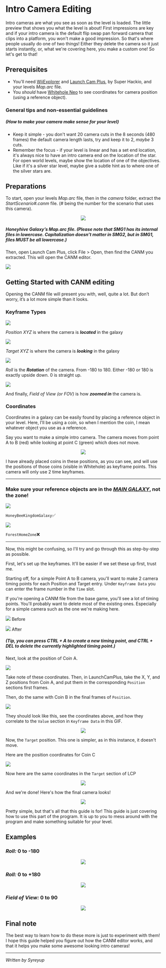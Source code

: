 # Intro Camera Editing

Intro cameras are what you see as soon as the level is loaded. The little preview that shows you what the level is about\! First impressions are key and if your intro camera is the default flip swap pan forward camera that clips into a platform, you won't make a good impression. So that's where people usually do one of two things\! Either they delete the camera so it just starts instantly, or, what we're covering here, you make a custom one\! So let's get to that\!

## Prerequisites

* You'll need [WiiExplorer](https://github.com/SuperHackio/WiiExplorer) and [Launch Cam Plus](https://github.com/SuperHackio/LaunchCamPlus), by Super Hackio, and your levels *Map.arc* file.
* You *should* have [Whitehole Neo](https://github.com/SMGCommunity/Whitehole-Neo) to see coordinates for camera position (using a reference object).


### General tips and non-essential guidelines
##### *(How to make your camera make sense for your level)*

* Keep it simple \- you don't want 20 camera cuts in the 8 seconds (480 frames) the default camera length lasts, try and keep it to 2, *maybe* 3 cuts.  
* Remember the focus \- if your level is linear and has a set end location, it's always nice to have an intro camera end on the location of the star. For open world levels, maybe show the location of one of the objectives. Like if it's a silver star level, maybe give a subtle hint as to where one of the silver stars are.



## Preparations

To start, open your levels *Map.arc* file, then in the *camera* folder, extract the *StartScenario\#.canm* file. (\# being the number for the scenario that uses this camera). 

<p align="center" width="100%">
 <img src="images/WiiExplorer_pMQIMVOD7B.png">
 </p>

##### Honeyhive Galaxy’s Map.arc file. (Please note that SMG1 has its internal files in lowercase. Capitalization doesn’t matter in SMG2, but in SMG1, files MUST be all lowercase.)

Then, open Launch Cam Plus, click File \> Open, then find the CANM you extracted. This will open the CANM editor.
<p align="left" width="100%">
 <img src="images/LaunchCamPlus_T5tTBQXTnh.gif">
 </p>



## Getting Started with CANM editing 

Opening the CANM file will present you with, well, quite a lot. But don’t worry, it’s a lot more simple than it looks. 

### Keyframe Types

<p align="left" width="100%">
 <img src="images/PosLCP.png">
 </p>

*Position XYZ* is where the camera is ***located*** in the galaxy

<p align="left" width="100%">
 <img src="images/TargetLCP.png">
 </p>

*Target XYZ* is where the camera is ***looking*** in the galaxy

<p align="left" width="100%">
 <img src="images/RollLCP.png">
 </p>

*Roll* is the ***Rotation*** of the camera. From \-180 to 180\. Either \-180 or 180 is exactly upside down. 0 is straight up.   

<p align="left" width="100%">
 <img src="images/LCP-FOV.png">
 </p>

And finally, *Field of View* *(or FOV)* is how ***zoomed in*** the camera is.

### Coordinates

Coordinates in a galaxy can be easily found by placing a reference object in your level. Here, I’ll be using a coin, so when I mention the coin, I mean whatever object you use as a reference.

Say you want to make a simple intro camera. The camera moves from point A to B (red) while looking at point C (green) which does not move.

<p align="center" width="100%">
 <img src="images/example.png">
 </p>

I have already placed coins in these positions, as you can see, and will use the positions of those coins (visible in Whitehole) as keyframe points. This camera will only use 2 time keyframes. 

---

### Make sure your reference objects are in the <u>___MAIN GALAXY___</u>, not the zone!
<p width="100%">
 <img src="images/java_0pqVM1ZEZH.png">
 </p>

`HoneyBeeKingdomGalaxy`✅

<p width="100%">
 <img src="images/java_zaM4kiYbIQ.png">
 </p>

`ForestHomeZone`❌

---

Now, this might be confusing, so I'll try and go through this as step-by-step as possible.

First, let's set up the keyframes. It'll be easier if we set these up first, trust me.

Starting off, for a simple Point A to B camera, you'll want to make 2 camera timing points for each Position and Target entry. Under `Keyframe Data` you can enter the frame number in the `Time` slot.

If you're opening a CANM file from the base game, you'll see a lot of timing points. You'll probably want to delete most of the existing ones. Especially for a simple camera such as the one we're making here.

<p align="left" width="100%">
 <img src="images/LaunchCamPlus_0qqYjjrO6T.png"> Before
 </p>
 
 <p align="left" width="100%">
 <img src="images/LaunchCamPlus_NL6GmtUWeI.png"> After
 </p> 

##### (Tip, you can press CTRL + A to create a new timing point, and CTRL + DEL to delete the currently highlighted timing point.)

Next, look at the position of Coin A.

<p align="left" width="100%">
 <img src="images/java_KM3890ay11.png">
 </p>

Take note of these coordinates. Then, in LaunchCamPlus, take the X, Y, and Z positions from Coin A, and put them in the corresponding `Position` sections first frames.

Then, do the same with Coin B in the final frames of `Position`.

<p align="left" width="100%">
 <img src="images/dK8wNZ9LLs.png">
 </p>

They should look like this, see the coordinates above, and how they correlate to the `Value` section in `Keyframe Data` in this GIF.

<p align="center" width="100%">
 <img src="images/LaunchCamPlus_lon5veDrw5.gif">
 </p>

Now, the `Target` position. This one is simpler, as in this instance, it doesn't move.

Here are the position coordinates for Coin C

<p align="left" width="100%">
 <img src="images/java_UXNHHY6Zdi.png">
 </p>

Now here are the same coordinates in the `Target` section of LCP

<p align="center" width="100%">
 <img src="images/LaunchCamPlus_cm4Pb7w4PF.gif">
 </p>

And we're done! Here's how the final camera looks!

<p align="center" width="100%">
 <img src="images/final camera!!.gif">
 </p>

Pretty simple, but that's all that this guide is for! This guide is just covering how to use this part of the program. It is up to you to mess around with the program and make something suitable for your level. 

## Examples

### *Roll:* 0 to -180
<p align="center" width="100%">
 <img src="images/rolling from 0 to positive 180.gif">
 </p>

### *Roll:* 0 to +180
<p align="center" width="100%">
 <img src="images/rolling from 0 to -180.gif">
 </p>

### *Field of View:* 0 to 90
<p align="center" width="100%">
 <img src="images/r FOV 0 to 90.gif">
 </p>

## Final note

The best way to learn how to do these more is just to experiment with them! I hope this guide helped you figure out how the CANM editor works, and that it helps you make some awesome looking intro cameras! 

---

*Written by Syreyup*